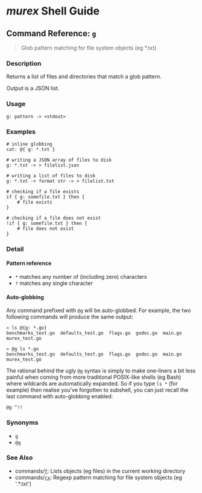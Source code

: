 # _murex_ Shell Guide

## Command Reference: `g`

> Glob pattern matching for file system objects (eg *.txt)

### Description

Returns a list of files and directories that match a glob pattern.

Output is a JSON list.

### Usage

    g: pattern -> <stdout>

### Examples

    # inline globbing
    cat: @{ g: *.txt }
    
    # writing a JSON array of files to disk
    g: *.txt -> > filelist.json
    
    # writing a list of files to disk
    g: *.txt -> format str -> > filelist.txt
    
    # checking if a file exists
    if { g: somefile.txt } then {
        # file exists
    }
    
    # checking if a file does not exist
    !if { g: somefile.txt } then {
        # file does not exist
    }

### Detail

#### Pattern reference

* `*` matches any number of (including zero) characters
* `?` matches any single character

#### Auto-globbing

Any command prefixed with `@g` will be auto-globbed. For example, the two
following commands will produce the same output:

    » ls @{g: *.go}
    benchmarks_test.go  defaults_test.go  flags.go  godoc.go  main.go  murex_test.go
    
    » @g ls *.go
    benchmarks_test.go  defaults_test.go  flags.go  godoc.go  main.go  murex_test.go
    
The rational behind the ugly `@g` syntax is simply to make one-liners a bit
less painful when coming from more traditional POSIX-like shells (eg Bash)
where wildcards are automatically expanded. So if you type `ls *` (for example)
then realise you've forgotten to subshell, you can just recall the last command
with auto-globbing enabled:

    @g ^!!

### Synonyms

* `g`
* `@g`


### See Also

* commands/[`f`](../commands/f.md):
  Lists objects (eg files) in the current working directory
* commands/[`rx`](../commands/rx.md):
  Regexp pattern matching for file system objects (eg '.*\.txt')